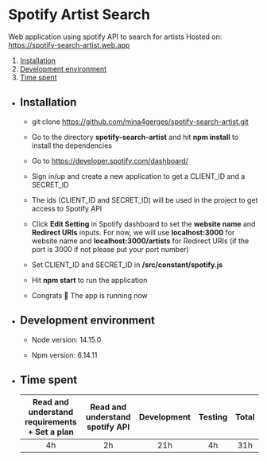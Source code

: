 # Spotify Artist Search

Web application using spotify API to search for artists
Hosted on: https://spotify-search-artist.web.app

1. [Installation](#installation)
3. [Development environment](#developementEnvirement)
2. [Time spent](#timeSpent)

- <h2 name="installation">Installation</h2>

    - git clone https://github.com/mina4gerges/spotify-search-artist.git

    - Go to the directory **spotify-search-artist** and hit **npm install** to install the dependencies

    - Go to https://developer.spotify.com/dashboard/

    - Sign in/up and create a new application to get a CLIENT_ID and a SECRET_ID

    - The ids (CLIENT_ID and SECRET_ID) will be used in the project to get access to Spotify API

    - Click **Edit Setting** in Spotify dashboard to set the **website name** and **Redirect URIs** inputs. For now, we
      will use **localhost:3000** for website name and  **localhost:3000/artists** for Redirect URIs (if the port is
      3000 if not please put your port number)

    - Set CLIENT_ID and SECRET_ID in **/src/constant/spotify.js**

    - Hit **npm start** to run the application

    - Congrats 🎉 The app is running now

- <h2 name="developementEnvirement">Development environment</h2>

    - Node version: 14.15.0

    - Npm version: 6.14.11

- <h2 name="timeSpent">Time spent</h2>

    Read and understand requirements + Set a plan | Read and understand spotify API | Development | Testing | Total
    :--------------------------------------------:|:-------------------------------:|:-----------:|:-------:|:-----: 
    4h | 2h | 21h | 4h | 31h
